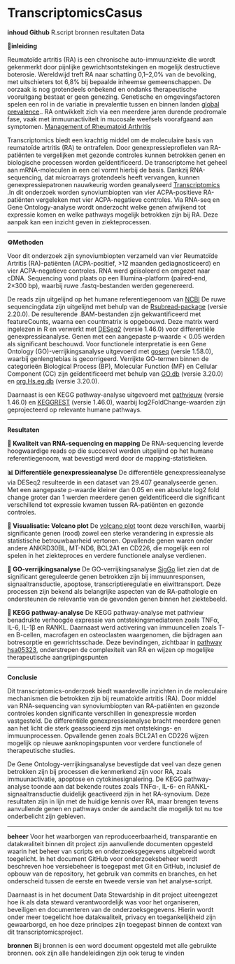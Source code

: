# TranscriptomicsCasus

**inhoud Github**
R.script
bronnen
resultaten
Data


**🧾inleiding**

Reumatoïde artritis (RA) is een chronische auto-immuunziekte die wordt gekenmerkt door pijnlijke gewrichtsontstekingen en mogelijk destructieve boterosie. Wereldwijd treft RA naar schatting 0,1–2,0% van de bevolking, met uitschieters tot 6,8% bij bepaalde inheemse gemeenschappen. De oorzaak is nog grotendeels onbekend en ondanks therapeutische vooruitgang bestaat er geen genezing. Genetische en omgevingsfactoren spelen een rol in de variatie in prevalentie tussen en binnen landen [global prevalence](https://link.springer.com/article/10.1007/s00296-020-04731-0).. RA ontwikkelt zich via een meerdere jaren durende prodromale fase, vaak met immuunactiviteit in mucosale weefsels voorafgaand aan symptomen. [Management of Rheumatoid Arthritis](https://www.mdpi.com/2073-4409/10/11/2857) 


Transcriptomics biedt een krachtig middel om de moleculaire basis van reumatoïde artritis (RA) te ontrafelen. Door genexpressieprofielen van RA-patiënten te vergelijken met gezonde controles kunnen betrokken genen en biologische processen worden geïdentificeerd. De transcriptome het geheel aan mRNA-moleculen in een cel vormt hierbij de basis. Dankzij RNA-sequencing, dat microarrays grotendeels heeft vervangen, kunnen genexpressiepatronen nauwkeurig worden geanalyseerd [Transcriptomics](https://www.sciencedirect.com/science/article/pii/S1367593112001585) .In dit onderzoek worden synoviumbiopten van vier ACPA-positieve RA-patiënten vergeleken met vier ACPA-negatieve controles. Via RNA-seq en Gene Ontology-analyse wordt onderzocht welke genen afwijkend tot expressie komen en welke pathways mogelijk betrokken zijn bij RA. Deze aanpak kan een inzicht geven in ziekteprocessen.



---

**⚙️Methoden**

Voor dit onderzoek zijn synoviumbiopten verzameld van vier Reumatoïde Artritis (RA)-patiënten (ACPA-positief, >12 maanden gediagnosticeerd) en vier ACPA-negatieve controles. RNA werd geïsoleerd en omgezet naar cDNA. Sequencing vond plaats op een Illumina-platform (paired-end, 2×300 bp), waarbij ruwe .fastq-bestanden werden gegenereerd.


De reads zijn uitgelijnd op het humane referentiegenoom van [NCBI](https://www.ncbi.nlm.nih.gov/datasets/genome/GCF_000001405.40/)  De ruwe sequencingdata zijn uitgelijnd met behulp van de [Rsubread-package](https://bioconductor.org/packages/release/bioc/html/Rsubread.html) (versie 2.20.0). De resulterende .BAM-bestanden zijn gekwantificeerd met featureCounts, waarna een countmatrix is opgebouwd. Deze matrix werd ingelezen in R en verwerkt met [DESeq2](https://bioconductor.org/packages/release/bioc/html/DESeq2.html) (versie 1.46.0) voor differentiële genexpressieanalyse. Genen met een aangepaste p-waarde < 0.05 werden als significant beschouwd.
Voor functionele interpretatie is een Gene Ontology (GO)-verrijkingsanalyse uitgevoerd met [goseq](https://bioconductor.org/packages/release/bioc/html/DESeq2.html) (versie 1.58.0), waarbij genlengtebias is gecorrigeerd. Verrijkte GO-termen binnen de categorieën Biological Process (BP), Molecular Function (MF) en Cellular Component (CC) zijn geïdentificeerd met behulp van [GO.db](https://bioconductor.org/packages/release/data/annotation/html/GO.db.html) (versie 3.20.0) en [org.Hs.eg.db](https://bioconductor.org/packages/release/data/annotation/html/org.Hs.eg.db.html) (versie 3.20.0).




Daarnaast is een KEGG pathway-analyse uitgevoerd met [pathvieuw](https://bioconductor.org/packages/release/bioc/html/pathview.html) (versie 1.46.0) en [KEGGREST](https://bioconductor.org/packages/release/bioc/html/KEGGREST.html) (versie 1.46.0), waarbij log2FoldChange-waarden zijn geprojecteerd op relevante humane pathways.

---


**Resultaten**

**🧬 Kwaliteit van RNA-sequencing en mapping**
De RNA-sequencing leverde hoogwaardige reads op die succesvol werden uitgelijnd op het humane referentiegenoom, wat bevestigd werd door de mapping-statistieken.


**📊 Differentiële genexpressieanalyse**
De differentiële genexpressieanalyse via DESeq2 resulteerde in een dataset van 29.407 geanalyseerde genen. Met een aangepaste p-waarde kleiner dan 0.05 en een absolute log2 fold change groter dan 1 werden meerdere genen geïdentificeerd die significant verschillend tot expressie kwamen tussen RA-patiënten en gezonde controles.


**🌋 Visualisatie: Volcano plot**
De [volcano plot](https://github.com/RebeccaDonker/TranscriptomicsCasus/blob/main/resultaten/volcano%20plot.png) toont deze verschillen, waarbij significante genen (rood) zowel een sterke verandering in expressie als statistische betrouwbaarheid vertonen. Opvallende genen waren onder andere ANKRD30BL, MT-ND6, BCL2A1 en CD226, die mogelijk een rol spelen in het ziekteproces en verdere functionele analyse verdienen.

**🧠 GO-verrijkingsanalyse**
De GO-verrijkingsanalyse [SigGo](https://github.com/RebeccaDonker/TranscriptomicsCasus/blob/main/resultaten/SigGo.txt) liet zien dat de significant gereguleerde genen betrokken zijn bij immuunresponsen, signaaltransductie, apoptose, transcriptieregulatie en eiwittransport. Deze processen zijn bekend als belangrijke aspecten van de RA-pathologie en ondersteunen de relevantie van de gevonden genen binnen het ziektebeeld.

**🧭 KEGG pathway-analyse**
De KEGG pathway-analyse met pathview benadrukte verhoogde expressie van ontstekingsmediatoren zoals TNFα, IL-6, IL-1β en RANKL. Daarnaast werd activering van immuuncellen zoals T- en B-cellen, macrofagen en osteoclasten waargenomen, die bijdragen aan botresorptie en gewrichtsschade. Deze bevindingen, zichtbaar in [pathway hsa05323](https://github.com/RebeccaDonker/TranscriptomicsCasus/blob/main/resultaten/hsa05323.pathview.png), onderstrepen de complexiteit van RA en wijzen op mogelijke therapeutische aangrijpingspunten


---

**Conclusie**

Dit transcriptomics-onderzoek biedt waardevolle inzichten in de moleculaire mechanismen die betrokken zijn bij reumatoïde artritis (RA). Door middel van RNA-sequencing van synoviumbiopten van RA-patiënten en gezonde controles konden significante verschillen in genexpressie worden vastgesteld. De differentiële genexpressieanalyse bracht meerdere genen aan het licht die sterk geassocieerd zijn met ontstekings- en immuunprocessen. Opvallende genen zoals BCL2A1 en CD226 wijzen mogelijk op nieuwe aanknopingspunten voor verdere functionele of therapeutische studies.

De Gene Ontology-verrijkingsanalyse bevestigde dat veel van deze genen betrokken zijn bij processen die kenmerkend zijn voor RA, zoals immuunactivatie, apoptose en cytokinesignalering. De KEGG pathway-analyse toonde aan dat bekende routes zoals TNFα-, IL-6- en RANKL-signaaltransductie duidelijk geactiveerd zijn in het RA-synovium. Deze resultaten zijn in lijn met de huidige kennis over RA, maar brengen tevens aanvullende genen en pathways onder de aandacht die mogelijk tot nu toe onderbelicht zijn gebleven.

---

**beheer**
Voor het waarborgen van reproduceerbaarheid, transparantie en datakwaliteit binnen dit project zijn aanvullende documenten opgesteld waarin het beheer van scripts en onderzoeksgegevens uitgebreid wordt toegelicht. In het document GitHub voor onderzoeksbeheer wordt beschreven hoe versiebeheer is toegepast met Git en GitHub, inclusief de opbouw van de repository, het gebruik van commits en branches, en het onderscheid tussen de eerste en tweede versie van het analyse-script.


Daarnaast is in het document Data Stewardship in dit project uiteengezet hoe ik als data steward verantwoordelijk was voor het organiseren, beveiligen en documenteren van de onderzoeksgegevens. Hierin wordt onder meer toegelicht hoe datakwaliteit, privacy en toegankelijkheid zijn gewaarborgd, en hoe deze principes zijn toegepast binnen de context van dit transcriptomicsproject.

**bronnen**
Bij bronnen is een word document opgesteld met alle gebruikte bronnen. ook zijn alle handeleidingen zijn ook terug te vinden
 



